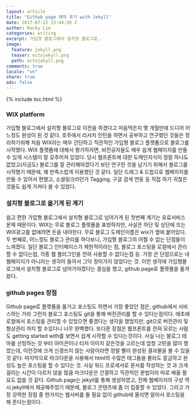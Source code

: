 ```yaml
---
layout: article
title: "Github page 제작 후기 with Jekyll"
date: 2017-07-22 13:44:20 Z
author: Rocky Lim
categories: writing
excerpt: 가입형 블로그에서 설치형 블로그로.
image:
  feature: jekyll.png
  teaser: octojekyll.png
  path: octojekyll.png
comments: true
locale: "vn"
share: true
ads: false
---
```


{% include toc.html %}

### WIX platform
가입형 블로그에서 설치형 블로그로 이전을 하겠다고 마음먹은지 몇 개월만에 드디어 어느정도 완성이 된 것 같다.
호주에서 리서치 인턴을 하면서 공부하고 연구했던 것들은 정리하기위해 처음 WIX라는 매우 간단하고 직관적인 가입형 블로그 플랫폼으로 블로그를 시작했다.
WIX 플랫폼에 대해서 평가하자면, 비전공자들도 매우 쉽게 웹페이지를 만들수 있게 시스템이 잘 갖추어져 있었다. 
당시 웹프론트에 대한 도메인지식이 정말 하나도 없었고(지금도) 블로그를 잘 관리해야겠다기 보단 연구한 것을 남기기 위해서 블로그를 시작했기 때문에, 꽤 만족스럽게 이용했던 것 같다.
일단 드래그 & 드랍으로 웹페이지를 만들 수 있어서 편했고, 소셜링크라던가 Tagging, 구글 검색 연동 등 직접 하기 귀찮은 것들도 쉽게 가져다 쓸 수 있었다.

### 설치형 블로그로 옮기게 된 계기
쉽고 편한 가입형 블로그에서 설치형 블로그로 넘어가게 된 첫번째 계기는 유료서비스 문제 때문이다.
WIX는 무료 블로그 플랫폼을 표방하지만, 사실은 하단 및 상단에 뜨는 WIX광고를 없애려면 돈을 내야한다. 무료 블로그 도메인이름은 wix가 옆에 붙어있다. 
두 번째로, 어느정도 블로그 관리를 하다보니, 가입형 블로그의 어쩔 수 없는 단점들이 느껴졌다.
일단 블로그 인터페이스가 제한적이라는 점, 블로그 포스팅을 로컬에서 관리할 수 없다는점, 각종 웹 플러그인을 전혀 사용할 수 없다는점 등.
가장 큰 단점으로는 내 웹페이지가 아니라는 생각이 들어서 그닥 정이가지 않았다는 것.
이런 생각에 가입형블로그에서 설치형 블로그로 넘어가야겠다는 결심을 했고, github page로 플랫폼을 옮겨왔다.

### github pages 장점
Github page로 플랫폼을 옮기고 포스팅도 하면서 가장 좋았던 점은, github에서 서비스하는 거라 그런지 블로그 포스팅도 git을 통해 버전관리를 할 수 있다는점이다.
애초에 로컬에서 포스팅을 관리할 수 있었으면 좋겠다는 생각을 했었지만, git으로 버전관리 및 형상관리 까지 할 수있다니 너무 완벽했다.
또다른 장점은 웹프론트를 전혀 모르는 사람도 getting started with를 보면서 쉽게 시작할 수 있다는것이다.
사실 나는 블로그 테마를 선정하는 것 부터 아이콘이나 티저 이미지 같은것을 고르는데 엄청 고민을 많이 했었는데, 이런것에 크게 신경쓰지 않는 사람이라면 정말 빨리 완성된 결과물을 볼 수 있을 것 같다.
마지막으로 마크다운을 사용해서 html의 수많은 태그들을 몰라도 깔금하고 완성도 높은 포스팅을 할 수 있다는 것.
사실 워드 프로세서로 문서를 작성하는 것 과 크게 걸리는 시간이 다르지 않을 많큼 마크다운은 간결하고 직관적인 문법이라 따로 배울 필요도 없을 것 같다.
Github page는 jekyll를 통해 생성하였고, 전체 웹페이지의 구성 역시 jekyll에서 제공해주었기 때문에, 블로그 콘텐츠에 좀 더 집중할 수 있었다. 그리고 가장 강력한 장점 중 한가지는 웹서버를 둘 필요 없이 github에 올리면 알아서 호스팅을 해 준다는점이다.


